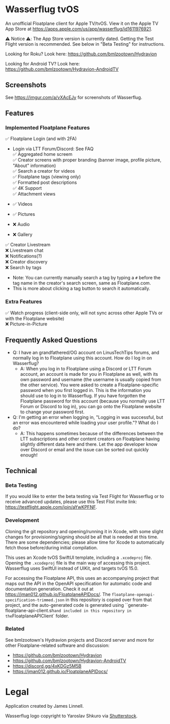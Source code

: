 # Wasserflug tvOS
An unofficial Floatplane client for Apple TV/tvOS. View it on the Apple TV App Store at https://apps.apple.com/us/app/wasserflug/id1611976921.

⚠️ Notice ⚠️: The App Store version is currently dated. Getting the Test Flight version is recommended. See below in "Beta Testing" for instructions.

Looking for Roku? Look here: https://github.com/bmlzootown/Hydravion

Looking for Android TV? Look here: https://github.com/bmlzootown/Hydravion-AndroidTV

## Screenshots

See https://imgur.com/a/vXAcEJy for screenshots of Wasserflug.

## Features

### Implemented Floatplane Features
✅ Floatplane Login (and with 2FA)  
- Login via LTT Forum/Discord: See FAQ  
✅ Aggregated home screem  
✅ Creator screens with proper branding (banner image, profile picture, "About" information)  
✅ Search a creator for videos  
✅ Floatplane tags (viewing only)  
✅ Formatted post descriptions  
✅ 4K Support  
✅ Attachment views  

- ✅ Videos
- ✅ Pictures
- ❌ Audio
- ❌ Gallery

✅ Creator Livestream  
❌ Livestream chat  
❌ Notifications(?)  
❌ Creator discovery  
❌ Search by tags  

- Note: You can currently manually search a tag by typing a `#` before the tag name in the creator's search screen, same as Floatplane.com.
- This is more about clicking a tag button to search it automatically.

### Extra Features
✅ Watch progress (client-side only, will not sync across other Apple TVs or with the Floatplane website)  
❌ Picture-in-Picture  

## Frequently Asked Questions

- Q: I have an grandfathered/OG account on LinusTechTips forums, and normally log in to Floatplane using this account. How do I log in on Wasserflug?
    - A: When you log in to Floatplane using a Discord or LTT Forum account, an account is made for you in Floatplane as well, with its own password and username (the username is usually copied from the other service). You were asked to create a Floatplane-specific password when you first logged in. This is the information you should use to log in to Wasserflug. If you have forgotten the Floatplane password for this account (because you normally use LTT Forum or Discord to log in), you can go onto the Floatplane website to change your password first.
- Q: I'm getting an error when logging in, "Logging in was successful, but an error was encountered while loading your user profile."? What do I do?
    - A: This happens sometimes because of the differences between the LTT subscriptions and other content creators on Floatplane having slightly different data here and there. Let the app developer know over Discord or email and the issue can be sorted out quickly enough!

## Technical

### Beta Testing

If you would like to enter the beta testing via Test Flight for Wasserflug or to receive advanced updates, please use this Test Flist invite link: https://testflight.apple.com/join/aYwKPFNF.

### Development

Cloning the git repository and opening/running it in Xcode, with some slight changes for provisioning/signing should be all that is needed at this time. There are some dependencies; please allow time for Xcode to automatically fetch those before/during initial compilation.

This uses an Xcode tvOS SwiftUI template, including a `.xcodeproj` file. Opening the `.xcodeproj` file is the main way of accessing this project. Wasserflug uses SwiftUI instead of UIKit, and targets tvOS 15.0.

For accessing the Floatplane API, this uses an accompanying project that maps out the API in the OpenAPI specification for automatic code and documentation generation. Check it out at https://jman012.github.io/FloatplaneAPIDocs/. The `floatplane-openapi-specification-trimmed.json` in this repository is copied over from that project, and the auto-generated code is generated using ``generate-floatplane-api-client.sh` and included in this repository in the `FloatplaneAPIClient` folder.

### Related

See bmlzootown's Hydravion projects and Discord server and more for other Floatplane-related software and discussion:
- https://github.com/bmlzootown/Hydravion
- https://github.com/bmlzootown/Hydravion-AndroidTV
- https://discord.gg/4xKDGz5M5B
- https://jman012.github.io/FloatplaneAPIDocs/

# Legal
Application created by James Linnell.

Wasserflug logo copyright to Yaroslav Shkuro via [Shutterstock](https://www.shutterstock.com/image-vector/small-seaplane-isolated-vector-illustration-single-1091024861).
